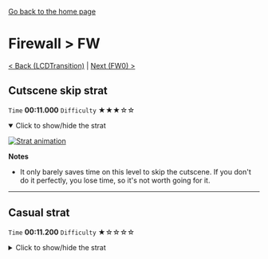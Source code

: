 [Go back to the home page](https://github.com/Doublevil/scbspeedrun)

# Firewall > FW

[< Back (LCDTransition)](https://github.com/Doublevil/scbspeedrun/blob/main/levels/LCD/LCDTransition.md) | [Next (FW0) >](https://github.com/Doublevil/scbspeedrun/blob/main/levels/FW/FW0.md)

## Cutscene skip strat

`Time` **00:11.000** `Difficulty` ★★★☆☆
<details open>
  <summary>Click to show/hide the strat</summary>

  [![Strat animation](https://github.com/Doublevil/scbspeedrun/blob/main/media/levels/FW/FW_CutsceneSkip.webp)](https://github.com/Doublevil/scbspeedrun/blob/main/media/levels/FW/FW_CutsceneSkip.mp4)

  **Notes**
  - It only barely saves time on this level to skip the cutscene. If you don't do it perfectly, you lose time, so it's not worth going for it.
</details>

---
## Casual strat

`Time` **00:11.200** `Difficulty` ★☆☆☆☆
<details>
  <summary>Click to show/hide the strat</summary>

  [![Strat animation](https://github.com/Doublevil/scbspeedrun/blob/main/media/levels/FW/FW_CasualStrat.webp)](https://github.com/Doublevil/scbspeedrun/blob/main/media/levels/FW/FW_CasualStrat.mp4)
</details>
